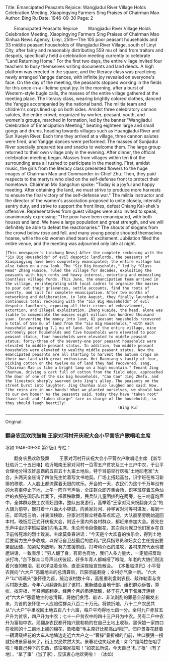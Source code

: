 Title: Emancipated Peasants Rejoice: Wangjiadui River Village Holds Celebration Meeting, Xiaopingying Farmers Sing Praises of Chairman Mao
Author: Bing Ru
Date: 1946-09-30
Page: 2

　　Emancipated Peasants Rejoice
　　Wangjiadui River Village Holds Celebration Meeting, Xiaopingying Farmers Sing Praises of Chairman Mao
Xinhua News Agency, Linyi, 25th—The 105 poor peasant households and 33 middle peasant households of Wangjiadui River Village, south of Linyi City, after fairly and reasonably distributing 559 mu of land from traitors and despots, specifically held a celebration meeting currently to celebrate "Land Returning Home." For the first two days, the entire village invited four teachers to busy themselves writing documents and land deeds. A high platform was erected in the square, and the literacy class was practicing newly arranged Yangge dances, with infinite joy revealed on everyone's face. On the day of the meeting, the peasants stopped working in the fields for this once-in-a-lifetime great joy. In the morning, after a burst of Western-style bugle calls, the masses of the entire village gathered at the meeting place. The literacy class, wearing brightly colored clothes, danced the Yangge accompanied by the national band. The militia team and children's corps lined up on both sides. Amidst three celebratory cannon salutes, the entire crowd, organized by worker, peasant, youth, and women's groups, marched in formation, led by the banner "Wangjiadui Celebration of Emancipation Meeting," beating eighteen large and small gongs and drums, heading towards villages such as Huangjiadui River and Sun Xueyin River. Each time they arrived at a village, three cannon salutes were fired, and Yangge dances were performed. The masses of Sunjiadui River specially prepared tea and snacks to welcome them. The large group returned to their own village only in the evening. After dinner, the official celebration meeting began. Masses from villages within ten li of the surrounding area all rushed to participate in the meeting. First, amidst music, the girls from the literacy class presented flowers to the huge images of Chairman Mao and Commander-in-Chief Zhu. Then, they paid respects to the martyrs who died on the self-defense front to protect their hometown. Chairman Mo Sangchun spoke: "Today is a joyful and happy meeting. After obtaining the land, we must strive to produce more harvests to ensure the final victory of the self-defense war." The militia instructor and the director of the women's association proposed to unite closely, intensify sentry duty, and strive to support the front lines, defeat Chiang Kai-shek's offensive. Representatives from guest villages were also invited to speak, unanimously expressing: "The poor have been emancipated, with both houses and land. We have a large population and great strength, and we will definitely be able to defeat the reactionaries." The shouts of slogans from the crowd below rose and fell, and many young people shouted themselves hoarse, while the old women shed tears of excitement. Jubilation filled the entire venue, and the meeting was adjourned only late at night.
    
    [This newspaper's Linzhang News] After the complete reckoning with the "Six Big Households" of evil despotic landlords, the peasants of Xiaopingying have been completely emancipated; the entire village has also taken on a new look. The "Six Big Households," led by "Glass Head" Zhang Huaide, ruled the village for decades, exploiting the peasants with high rents and heavy interest, extorting and embezzling countless village funds. This June, the emancipation team arrived in the village, re-integrating with local cadres to organize the masses to pour out their grievances, settle accounts, find the roots of poverty, and call for complete emancipation. After two months of networking and deliberation, in late August, they finally launched a continuous total reckoning with the "Six Big Households" of evil despotic landlords, exposing all their crimes of embezzlement, extortion, and illegal exploitation. Zhang Huaide, the head, alone was liable to compensate the masses eight million two hundred thousand yuan. Converting the money into land, 82 peasant households recovered a total of 586 mu of land from the "Six Big Households," with each household averaging 7.1 mu of land. Out of the entire village, nine extremely poor households and five households were elevated to poor peasant status, four households were elevated to middle peasant status; forty-three of the seventy-one poor peasant households were elevated to middle peasant status. In addition, two middle peasant households were elevated to wealthy middle peasant status. Now the emancipated peasants are all starting to harvest the autumn crops on their own land with great enthusiasm. Hei Baoniang's family of four, picking cotton on the twelve mu of land they had recovered, sang, "Chairman Mao is like a bright lamp on a high mountain." Tenant Jing Chunhua, driving a cart full of cotton from the field edge, approached the door of one of the six big households, "Cao Cao" Jing Zhefu, and the livestock sharply swerved into Jing's alley. The peasants on the street burst into laughter. Jing Chunhua also laughed and said: Now, "the reins are in our hands! What we planted ourselves, we should haul to our own home!" As the peasants said, today they have "taken root" (have land) and "taken charge" (are in charge of the household), so they should laugh heartily!
                                                      (Bing Ru)



<hr /> 

Original: 


### 翻身农民欢欣鼓舞  王家对河村开庆祝大会小平营农户歌唱毛主席
冰如
1946-09-30
第2版()
专栏：

　　翻身农民欢欣鼓舞
　　王家对河村开庆祝大会小平营农户歌唱毛主席
    【新华社临沂二十五日电】临沂城南王家对河村一百零五户贫农及三十三户中农，于公平合理地分得汉奸恶霸的五百五十九亩土地后，特于目前举行庆祝“土地回老家”大会。头两天全庄请了四位先生忙着写文书地契。广场上搭起高台，识字班在练习新排的秧歌，人人脸上都流露着无限的欢乐。开会的一天，农民们为这个千万年没有的大喜事停止下地，上午一阵洋号声后，全庄群众即齐集会场，识字班穿着五色灿烂的衣服在国乐队伴奏下，扭着秧歌舞，民兵队儿童团排列在两旁，在三响喜炮声中，全体群众按工农青妇团体，整队出发游行，高举着“王家对河庆祝翻身大会”的大旗为前导，敲打着十八面大小锣鼓，向黄家对河、孙学寅对河等村进发，每到一庄，即鸣炮三响，并表演秧歌、孙家对河群众特备茶点欢迎，大队直至旁晚始返回本村。晚饭后正式开庆祝大会，附近十里内外各村群众，都赶来参加大会。首先在乐声中由识字班姑娘们向毛主席、朱总司令巨像献花，其次向为保卫他们家乡在自卫前线死难的烈士致哀。主席莫桑春讲话：“今天是个大欢喜的快乐会，得到土地后要努力生产多收成，以保证自卫战最后的胜利。”民兵指导员和妇女会主任提出要亲密团结，加紧站岗放哨，努力支援前线，打垮蒋介石的进攻，各村来宾代表也被邀讲话，一致表示：“穷人翻了身，有房也有地，我们人多力量大，一定能把反动派打垮。”台下群众口号声此伏彼起，好多年青人都喊哑了喉咙，年老的大娘们则流着兴奋的眼泪，狂欢洋溢着全场，直至深夜始宣告散会。
    【本报临漳讯】小平营农民向“六大户”恶霸地主的总清算后，已获彻底翻身；全村亦气象一新。“六大户”以“琉璃头”张怀德为首，统治该村数十年，高租重利盘剥农民、敲诈勒索与贪污村款无数。今年六月翻身队到了该村，重新结合当地干部，组织群众诉苦，算帐，找穷根，号召彻底翻身。经两个月的串连酝酿，终于在八月下旬展开连续对“六大户”恶霸地主的总清算，将他们贪污、敲诈、非法剥削的罪恶全部揭发出来，为首的张怀德一人应赔偿群众八百二十万元。将款折地，八十二户农民共从“六大户”手里收回土地五百八十六亩，每户平均得地七亩一分。全村九户赤贫五户升为贫农，四户升为中农；七十一户贫农中的四十三户升为中农。另有二户中农升为富裕中农。现翻身农民都开始兴致勃勃的在自己土地上收秋。黑保娘一家四口在收回的十二亩地上摘的棉花，歌唱着“毛主席好比那高山明灯”。佃户景春花赶着一辆满载棉花的大车从地塘边走近六大户之一“曹操”景折福的门前，牲口狠狠一拐就拐进景家巷来了，街上农民烘然大笑。景春花也笑起来说：如今“缰绳拉在咱手啦！咱自己种下的东西，该往咱家拉啦！”如农民所说，今天自己“札了根”（有了地），“拿了事”（当了家），应该衷心地欢笑啦！
                                                      （冰如）
